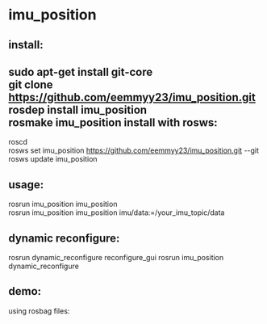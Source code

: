 imu_position
============

install:
--------
sudo apt-get install git-core  
git clone https://github.com/eemmyy23/imu_position.git  
rosdep install imu_position  
rosmake imu_position
install with rosws:
------------------
roscd  
rosws set imu_position https://github.com/eemmyy23/imu_position.git --git  
rosws update imu_position  

usage:
------
rosrun imu_position imu_position  
rosrun imu_position imu_position imu/data:=/your_imu_topic/data

dynamic reconfigure:
--------------------
rosrun dynamic_reconfigure reconfigure_gui
rosrun imu_position dynamic_reconfigure

demo:
-----
using rosbag files:  

